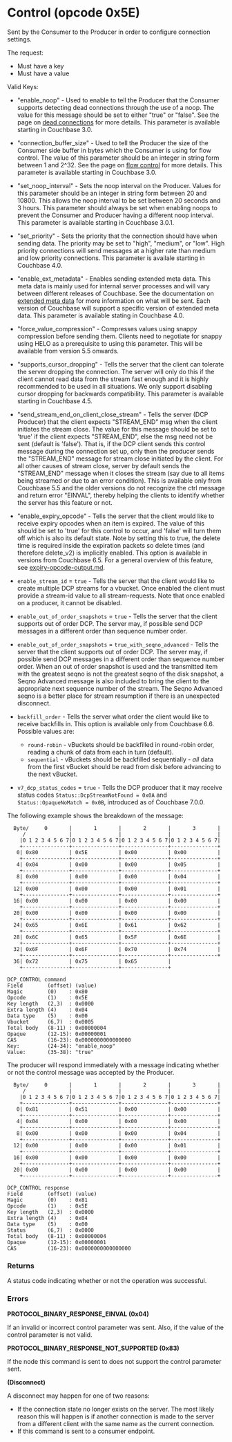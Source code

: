 # Control (opcode 0x5E)

Sent by the Consumer to the Producer in order to configure connection settings.

The request:

* Must have a key
* Must have a value

Valid Keys:

* "enable_noop" - Used to enable to tell the Producer that the Consumer supports detecting dead connections through the use of a noop. The value for this message should be set to either "true" or "false". See the page on [dead connections](../dead-connections.md) for more details. This parameter is available starting in Couchbase 3.0.

* "connection_buffer_size" - Used to tell the Producer the size of the Consumer side buffer in bytes which the Consumer is using for flow control. The value of this parameter should be an integer in string form between 1 and 2^32. See the page on [flow control]() for more details. This parameter is available starting in Couchbase 3.0.

* "set_noop_interval" - Sets the noop interval on the Producer. Values for this parameter should be an integer in string form between 20 and 10800. This allows the noop interval to be set between 20 seconds and 3 hours. This parameter should always be set when enabling noops to prevent the Consumer and Producer having a different noop interval. This parameter is available starting in Couchbase 3.0.1.

* "set_priority" - Sets the priority that the connection should have when sending data. The priority may be set to "high", "medium", or "low". High priority connections will send messages at a higher rate than medium and low priority connections. This parameter is availale starting in Couchbase 4.0.

* "enable_ext_metadata" - Enables sending extended meta data. This meta data is mainly used for internal server processes and will vary between different releases of Couchbase. See the documentation on [extended meta data](extended_meta/ext_meta_ver1.md) for more information on what will be sent. Each version of Couchbase will support a specific version of extended meta data. This parameter is available stating in Couchbase 4.0.

* "force_value_compression" - Compresses values using snappy compression before sending them. Clients need to negotiate for snappy using HELO as a prerequisite to using this parameter. This will be available from version 5.5 onwards.

* "supports_cursor_dropping" - Tells the server that the client can tolerate the server dropping the connection. The server will only do this if the client cannot read data from the stream fast enough and it is highly recommended to be used in all situations. We only support disabling cursor dropping for backwards compatibility. This parameter is available starting in Couchbase 4.5.

* "send_stream_end_on_client_close_stream" - Tells the server (DCP Producer) that the client expects "STREAM_END" msg when the client initiates the stream close. The value for this message should be set to 'true' if the client expects "STREAM_END", else the msg need not be sent (default is 'false'). That is, if the DCP client sends this control message during the connection set up, only then the producer sends the "STREAM_END" message for stream close initiated by the client. For all other causes of stream close, server by default sends the "STREAM_END" message when it closes the stream (say due to all items being streamed or due to an error condition). This is available only from Couchbase 5.5 and the older versions do not recognize the ctrl message and return error "EINVAL", thereby helping the clients to identify whether the server has this feature or not.

* "enable_expiry_opcode" - Tells the server that the client would like to receive expiry opcodes when an item is expired. The value of this should be set to 'true' for this control to occur, and 'false' will turn them off which is also its default state. Note by setting this to true, the delete time is required inside the expiration packets so delete times (and therefore delete_v2) is implicitly enabled. This option is available in versions from Couchbase 6.5. For a general overview of this feature, see [expiry-opcode-output.md](../expiry-opcode-output.md).

* `enable_stream_id` = `true` - Tells the server that the client would
like to create multiple DCP streams for a vbucket. Once enabled the client must
provide a stream-id value to all stream-requests. Note that once enabled on a
producer, it cannot be disabled.

* `enable_out_of_order_snapshots` = `true` - Tells the server that the client
supports out of order DCP. The server may, if possible send DCP messages in a
different order than sequence number order.

* `enable_out_of_order_snapshots` = `true_with_seqno_advanced` - Tells the
server that the client supports out of order DCP. The server may, if possible
send DCP messages in a different order than sequence number order. When an out
of order snapshot is used and the transmitted item with the greatest seqno is
not the greatest seqno of the disk snapshot, a Seqno Advanced message is also
included to bring the client to the appropriate next sequence number of the
stream. The Seqno Advanced seqno is a better place for stream resumption if
there is an unexpected disconnect.

* `backfill_order` - Tells the server what order the client would like to
receive backfills in. This option is available only from Couchbase 6.6.
Possible values are:
  * `round-robin` - vBuckets should be backfilled in round-robin order, reading
  a chunk of data from each in turn (default).
  * `sequential` - vBuckets should be backfilled sequentially - _all_ data from
  the first vBucket should be read from disk before advancing to the next vBucket.

* `v7_dcp_status_codes` = `true` - Tells the DCP producer that it may
receive status codes `Status::DcpStreamNotFound = 0x0A` and
`Status::OpaqueNoMatch = 0x0B`, introduced as of Couchbase 7.0.0.

The following example shows the breakdown of the message:

      Byte/     0       |       1       |       2       |       3       |
         /              |               |               |               |
        |0 1 2 3 4 5 6 7|0 1 2 3 4 5 6 7|0 1 2 3 4 5 6 7|0 1 2 3 4 5 6 7|
        +---------------+---------------+---------------+---------------+
       0| 0x80          | 0x5E          | 0x00          | 0x00          |
        +---------------+---------------+---------------+---------------+
       4| 0x04          | 0x00          | 0x00          | 0x05          |
        +---------------+---------------+---------------+---------------+
       8| 0x00          | 0x00          | 0x00          | 0x04          |
        +---------------+---------------+---------------+---------------+
      12| 0x00          | 0x00          | 0x00          | 0x01          |
        +---------------+---------------+---------------+---------------+
      16| 0x00          | 0x00          | 0x00          | 0x00          |
        +---------------+---------------+---------------+---------------+
      20| 0x00          | 0x00          | 0x00          | 0x00          |
        +---------------+---------------+---------------+---------------+
      24| 0x65          | 0x6E          | 0x61          | 0x62          |
        +---------------+---------------+---------------+---------------+
      28| 0x6C          | 0x65          | 0x5F          | 0x6E          |
        +---------------+---------------+---------------+---------------+
      32| 0x6F          | 0x6F          | 0x70          | 0x74          |
        +---------------+---------------+---------------+---------------+
      36| 0x72          | 0x75          | 0x65          |
        +---------------+---------------+---------------+

    DCP_CONTROL command
    Field        (offset) (value)
    Magic        (0)    : 0x80
    Opcode       (1)    : 0x5E
    Key length   (2,3)  : 0x0000
    Extra length (4)    : 0x04
    Data type    (5)    : 0x00
    Vbucket      (6,7)  : 0x0005
    Total body   (8-11) : 0x00000004
    Opaque       (12-15): 0x00000001
    CAS          (16-23): 0x0000000000000000
	Key:		 (24-34): "enable_noop"
	Value:       (35-38): "true"

The producer will respond immediately with a message indicating whether or not the control message was accepted by the Producer.

      Byte/     0       |       1       |       2       |       3       |
         /              |               |               |               |
        |0 1 2 3 4 5 6 7|0 1 2 3 4 5 6 7|0 1 2 3 4 5 6 7|0 1 2 3 4 5 6 7|
        +---------------+---------------+---------------+---------------+
       0| 0x81          | 0x51          | 0x00          | 0x00          |
        +---------------+---------------+---------------+---------------+
       4| 0x04          | 0x00          | 0x00          | 0x00          |
        +---------------+---------------+---------------+---------------+
       8| 0x00          | 0x00          | 0x00          | 0x04          |
        +---------------+---------------+---------------+---------------+
      12| 0x00          | 0x00          | 0x00          | 0x01          |
        +---------------+---------------+---------------+---------------+
      16| 0x00          | 0x00          | 0x00          | 0x00          |
        +---------------+---------------+---------------+---------------+
      20| 0x00          | 0x00          | 0x00          | 0x00          |
        +---------------+---------------+---------------+---------------+

    DCP_CONTROL response
    Field        (offset) (value)
    Magic        (0)    : 0x81
    Opcode       (1)    : 0x5E
    Key length   (2,3)  : 0x0000
    Extra length (4)    : 0x04
    Data type    (5)    : 0x00
    Status       (6,7)  : 0x0000
    Total body   (8-11) : 0x00000004
    Opaque       (12-15): 0x00000001
    CAS          (16-23): 0x0000000000000000

### Returns

A status code indicating whether or not the operation was successful.

### Errors

**PROTOCOL_BINARY_RESPONSE_EINVAL (0x04)**

If an invalid or incorrect control parameter was sent. Also, if the value of the control parameter is not valid.

**PROTOCOL_BINARY_RESPONSE_NOT_SUPPORTED (0x83)**

If the node this command is sent to does not support the control parameter sent.

**(Disconnect)**

A disconnect may happen for one of two reasons:

* If the connection state no longer exists on the server. The most likely reason this will happen is if another connection is made to the server from a different client with the same name as the current connection.
* If this command is sent to a consumer endpoint.
